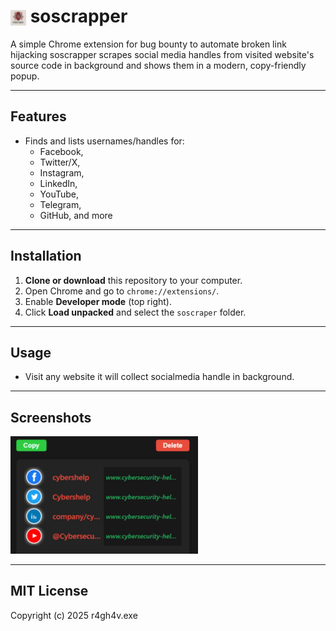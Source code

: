 # <img src="icons/icon16.png" alt="soscrapper logo" width="25" style="vertical-align:middle;"> soscrapper

A simple Chrome extension for bug bounty to automate broken link hijacking soscrapper scrapes social media handles from visited website's source code in background and shows them in a modern, copy-friendly popup.

---

## Features
- Finds and lists usernames/handles for:
  - Facebook,
  - Twitter/X,
  - Instagram,
  - LinkedIn,
  - YouTube,
  - Telegram,
  - GitHub, and more

---

## Installation
1. **Clone or download** this repository to your computer.
2. Open Chrome and go to `chrome://extensions/`.
3. Enable **Developer mode** (top right).
4. Click **Load unpacked** and select the `soscraper` folder.

---

## Usage
- Visit any website it will collect socialmedia handle in background.

---

## Screenshots
<img src="media/ss3.jpg" alt="Popup Example" width="300"/>


---
## MIT License
Copyright (c) 2025 r4gh4v.exe
